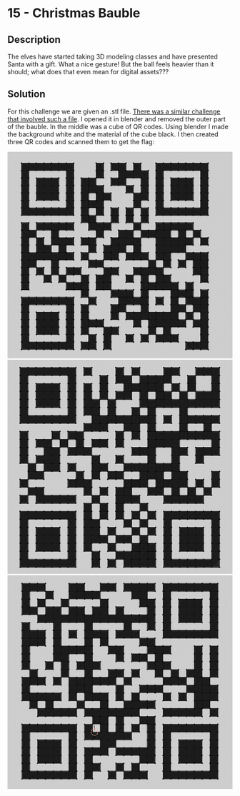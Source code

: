 # 15 - Christmas Bauble

## Description

The elves have started taking 3D modeling classes and have presented Santa with a gift. What a nice gesture! But the
ball feels heavier than it should; what does that even mean for digital assets???

## Solution

For this challenge we are given an .stl file. [There was a similar challenge that involved such a
file](https://github.com/InverseIntegral/ctf_writeups/blob/master/hackvent_2019/02/README.md). I opened it in blender
and removed the outer part of the bauble. In the middle was a cube of QR codes. Using blender I made the background
white and the material of the cube black. I then created three QR codes and scanned them to get the flag:

![Part 1](qr1.png)
![Part 2](qr2.png)
![Part 3](qr3.png)
